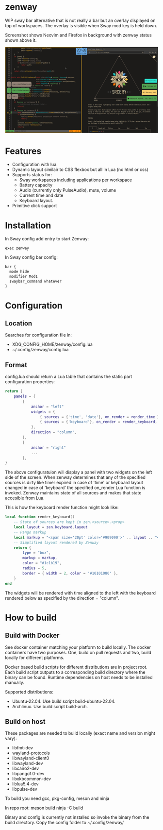# zenway
WIP sway bar alternative that is not really a bar but an overlay displayed on top of workspaces. The overlay is visible when Sway mod key is held down.

Screenshot shows Neovim and Firefox in background with zenway status shown above it.

![Alt text](/screenshots/beta2.png?raw=true "Screenshot of early beta with neovim in background")

# Features
* Configuration with lua.
* Dynamic layout similair to CSS flexbox but all in Lua (no html or css)
* Supports status for:
  - Sway workspaces including applications per workspace
  - Battery capacity
  - Audio (currently only PulseAudio), mute, volume 
  - Current time and date
  - Keyboard layout.
* Primitive click support

# Installation
In Sway config add entry to start Zenway:
```
exec zenway
```
In Sway config bar config:
```
bar {
  mode hide
  modifier Mod1
  swaybar_command whatever
}
```

# Configuration

## Location
Searches for configuration file in:
* XDG_CONFIG_HOME/zenway/config.lua
* ~/.config/zenway/config.lua  

## Format
config.lua should return a Lua table that contains the static part
configuration properties:
```lua
return {
    panels = {
        {
            anchor = "left"
            widgets = {
                { sources = {'time', 'date'}, on_render = render_time },
                { sources = {'keyboard'}, on_render = render_keyboard, on_click = click_keyboard },
            },
            direction = "column",
        },
        {
            anchor = "right"
            ...
        },
}
```

The above configuratuion will display a panel with two widgets on the left side of the
screen. When zenway determines that any of the specified sources is dirty like timer expired in case of 'time'
or keyboard layout changed in case of 'keyboard' the specified on_render Lua function is invoked.
Zenway maintains state of all sources and makes that state accesible from Lua.

This is how the keyboard render function might look like:
```lua
local function render_keyboard()
    -- State of sources are kept in zen.<source>.<prop>
    local layout = zen.keyboard.layout
    -- Pango markup
    local markup = "<span size='20pt' color='#909090'>" .. layout .. "</span>"
    -- Simplified layout rendered by Zenway
    return {
        type = "box",
        markup = markup,
        color = "#1c1b19",
        radius = 5,
        border = { width = 2, color = '#10101080' },
    }
end
```

The widgets will be rendered with time aligned to the left with the keyboard rendered
below as specified by the direction = "column".

# How to build

## Build with Docker
See docker container matching your platform to build locally. The docker containers
have two purposes. One, build on pull requests and two, build locally for different
platforms.

Docker based build scripts for different distributions are in project root.
Each build script outputs to a corresponding build directory where the binary can
be found. Runtime dependencies on host needs to be installed manually.

Supported distributions:
* Ubuntu-22.04. Use build script build-ubuntu-22.04.
* Archlinux. Use build script build-arch.

## Build on host
These packages are needed to build locally (exact name and version might vary):
* libfmt-dev
* wayland-protocols
* libwayland-client0
* libwayland-dev
* libcairo2-dev
* libpango1.0-dev
* libxkbcommon-dev
* liblua5.4-dev
* libpulse-dev

To build you need gcc, pkg-config, meson and ninja

In repo root:
meson build
ninja -C build

Binary and config is currently not installed so invoke the binary from the build
directory. Copy the config folder to ~/.config/zenway/

